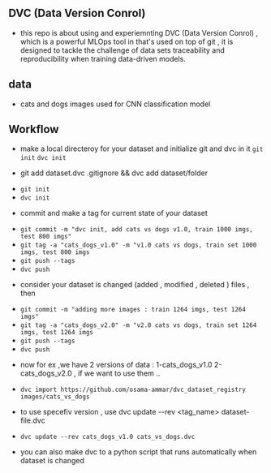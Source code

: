## DVC (Data Version Conrol)

- this repo is about using and experiemnting DVC (Data Version Conrol) , which is a powerful MLOps tool in that's used on top of git , it is designed to tackle the challenge of data sets traceability and reproducibility when training data-driven models.

## data
- cats and dogs images used for  CNN classification model 

## Workflow

* make a local directeroy for your dataset and initialize git and dvc in it
 `git init`
 `dvc init `

* git add dataset.dvc  .gitignore  &&  dvc add dataset/folder
- `git init`
- `dvc init `

* commit and make a tag for current state of your dataset 
- `git commit -m "dvc init, add cats vs dogs v1.0, train 1000 imgs, test 800 imgs"`
- `git tag -a "cats_dogs_v1.0" -m "v1.0 cats vs dogs, train set 1000 imgs, test 800 imgs `
- `git push --tags`
- `dvc push`

* consider your dataset is changed (added , modified , deleted ) files , then  
- `git commit -m "adding more images : train 1264 imgs, test 1264 imgs"`
- `git tag -a "cats_dogs_v2.0" -m "v2.0 cats vs dogs, train set 1264 imgs, test 1264 imgs `
- `git push --tags`
- `dvc push`
* now for ex ,we have 2 versions of data : 1-cats_dogs_v1.0		2-cats_dogs_v2.0 , if we want to use them ..
- `dvc import https://github.com/osama-ammar/dvc_dataset_registry  images/cats_vs_dogs`

* to use specefiv version , use dvc update --rev <tag_name> dataset-file.dvc
- `dvc update --rev cats_dogs_v1.0 cats_vs_dogs.dvc`

* you can also make dvc to a python script that runs automatically when dataset is changed

